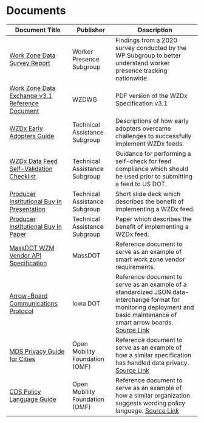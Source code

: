 # Documents
Document Title | Publisher | Description 
---|---|---
[Work Zone Data Survey Report](https://github.com/usdot-jpo-ode/wzdx/blob/v4.0_documents_update/documents/Work_Zone_Data_Survey_Report_2021-03-08.pdf) | Worker Presence Subgroup | Findings from a 2020 survey conducted by the WP Subgroup to better understand worker presence tracking nationwide. 
[Work Zone Data Exchange v3.1 Reference Document](https://github.com/usdot-jpo-ode/wzdx/blob/v4.0_documents_update/documents/Work_Zone_Data_Exchange_v3.1_Reference_Document.pdf) | WZDWG | PDF version of the WZDx Specification v3.1 
[WZDx Early Adopters Guide](https://github.com/usdot-jpo-ode/wzdx/blob/v4.0_documents_update/documents/WZDx_Early_Adopters_Guide.pdf) | Technical Assistance Subgroup | Descriptions of how early adopters overcame challenges to successfully implement WZDx feeds. 
[WZDx Data Feed Self-Validation Checklist](https://github.com/usdot-jpo-ode/wzdx/blob/v4.0_documents_update/documents/WZDx_Data_Feed_Self-Validation_Checklist.docx) | Technical Assistance Subgroup | Guidance for performing a self-check for feed compliance which should be used prior to submitting a feed to US DOT. 
[Producer Institutional Buy In Presentation](https://github.com/usdot-jpo-ode/wzdx/blob/v4.0_documents_update/documents/Producer_Institutional_Buy_In_Presentation.pptx) | Technical Assistance Subgroup | Short slide deck which describes the benefit of implementing a WZDx feed.  
[Producer Institutional Buy In Paper](https://github.com/usdot-jpo-ode/wzdx/blob/v4.0_documents_update/documents/Producer_Institutional_Buy_In_Paper.pdf) | Technical Assistance Subgroup | Paper which describes the benefit of implementing a WZDx feed.  
[MassDOT WZM Vendor API Specification](/documents/SWZ_Manager_Application_Vendor_API_Specification.pdf) | MassDOT | Reference document to serve as an example of smart work zone vendor requirements. 
[Arrow-Board Communications Protocol](https://github.com/usdot-jpo-ode/wzdx/blob/v4.0_documents_update/documents/Arrow_Board_Communications_Protocol.pdf) | Iowa DOT | Reference document to serve as an example of a standardized JSON data-interchange format for monitoring deployment and basic maintenance of smart arrow boards. [Source Link](https://iowadot.gov/erl/current/IM/content/486.12ab.pdf)
[MDS Privacy Guide for Cities](https://github.com/usdot-jpo-ode/wzdx/blob/v4.0_documents_update/documents/MDS_Privacy_Guide_for_Cities.pdf) | Open Mobility Foundation (OMF) | Reference document to serve as an example of how a similar specification has handled data privacy. [Source Link](https://github.com/openmobilityfoundation/governance/blob/main/documents/OMF-MDS-Privacy-Guide-for-Cities.pdf)
[CDS Policy Language Guide](https://github.com/usdot-jpo-ode/wzdx/blob/v4.0_documents_update/documents/CDS_Policy_Language_Guide.pdf) | Open Mobility Foundation (OMF) | Reference document to serve as an example of how a similar organization suggests wording policy language. [Source Link](https://github.com/openmobilityfoundation/governance/blob/main/technical/OMF-CDS-Policy-Language-Guidance.md)
